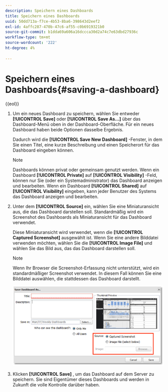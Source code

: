 ```yaml
---
description: Speichern eines Dashboards
title: Speichern eines Dashboards
uuid: 50dd713a-f7ce-4b53-8ba6-398643d2eef2
exl-id: 4affc287-470b-47c6-af55-c0b6919321b0
source-git-commit: b1dda69a606a16dccca30d2a74c7e63dbd27936c
workflow-type: tm+mt
source-wordcount: '222'
ht-degree: 4%

---
```


# Speichern eines Dashboards{#saving-a-dashboard}

{{eol}}

1. Um ein neues Dashboard zu speichern, wählen Sie entweder **[!UICONTROL Save]** oder **[!UICONTROL Save As…]** über das Dashboard-Menü oben in der Dashboard-Oberfläche. Für ein neues Dashboard haben beide Optionen dasselbe Ergebnis.

   Dadurch wird die **[!UICONTROL Save New Dashboard]** -Fenster, in dem Sie einen Titel, eine kurze Beschreibung und einen Speicherort für das Dashboard eingeben können.

   >[!NOTE]
   >
   >Dashboards können privat oder gemeinsam genutzt werden. Wenn ein Dashboard **[!UICONTROL Private]** auf **[!UICONTROL Visibility]** -Feld, können nur Sie (oder ein Systemadministrator) das Dashboard anzeigen und bearbeiten. Wenn ein Dashboard **[!UICONTROL Shared]** auf **[!UICONTROL Visibility]** eingeben, kann jeder Benutzer des Systems das Dashboard anzeigen und bearbeiten.

1. Unter dem **[!UICONTROL Source]** ein, wählen Sie eine Miniaturansicht aus, die das Dashboard darstellen soll. Standardmäßig wird ein Screenshot des Dashboards als Miniaturansicht für das Dashboard verwendet.

   Diese Miniaturansicht wird verwendet, wenn die **[!UICONTROL Captured Screenshot]** ausgewählt ist. Wenn Sie eine andere Bilddatei verwenden möchten, wählen Sie die **[!UICONTROL Image File]** und wählen Sie das Bild aus, das das Dashboard darstellen soll.

   >[!NOTE]
   >
   >Wenn Ihr Browser die Screenshot-Erfassung nicht unterstützt, wird ein standardmäßiger Screenshot verwendet. In diesem Fall können Sie eine Bilddatei auswählen, die stattdessen das Dashboard darstellt.

   ![](assets/save.png)

1. Klicken **[!UICONTROL Save]** , um das Dashboard auf dem Server zu speichern. Sie sind Eigentümer dieses Dashboards und werden in Zukunft die volle Kontrolle darüber haben.

